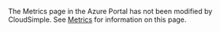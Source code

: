 The Metrics page in the Azure Portal has not been modified by CloudSimple. See [Metrics](https://docs.microsoft.com/en-us/azure/monitoring-and-diagnostics/monitoring-metric-charts) for information on this page.
